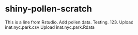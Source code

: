 # shiny-pollen-scratch
This is a line from Rstudio.
Add pollen data.
Testing. 123.
Upload inat.nyc.park.csv
Upload inat.nyc.park.Rdata